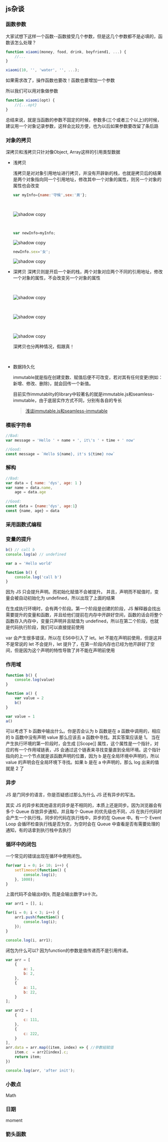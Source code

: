 ## js杂谈


### 函数参数

大家试想下这样一个函数--函数接受几个参数，但是这几个参数都不是必填的，函数该怎么处理？

```js
function xiaomi(money, food, drink, boyfriend1, ...) {
    //...
}

xiaomi(10, '', 'water', '', ...);
```

如果需求改了，操作函数也要改！函数也要增加一个参数

所以我们可以用对象做参数

```js
function xiaomi(opt) {
    //{...opt}
}
```

总结来说，就是当函数的参数不固定的时候，参数多(三个或者三个以上)的时候，建议用一个对象记录参数，这样会比较方便，也为以后如果参数要改留了条后路

### 对象的拷贝

深拷贝和浅拷贝只针对像Object, Array这样的引用类型数据

- 浅拷贝
  
  浅拷贝是对对象引用地址进行拷贝，并没有开辟新的栈，也就是拷贝后的结果是两个对象指向同一个引用地址，修改其中一个对象的属性，则另一个对象的属性也会改变
  <br />
  ```js
  var myInfo={name:'守候',sex:'男'};
  ```
  <br />
  
  ![shadow copy](https://user-gold-cdn.xitu.io/2017/11/15/15fbf444b153bd43?imageView2/0/w/1280/h/960/format/webp/ignore-error/1)
  
  <br />
  
  ```js
  var newInfo=myInfo;
  ```
  ![shadow copy](https://user-gold-cdn.xitu.io/2017/11/15/15fbf444e6487915?imageView2/0/w/1280/h/960/format/webp/ignore-error/1)
  
  ```js
  newInfo.sex='女';
  ```
  ![shadow copy](https://user-gold-cdn.xitu.io/2017/11/15/15fbf444e2d6a43b?imageView2/0/w/1280/h/960/format/webp/ignore-error/1)

- 深拷贝
  深拷贝则是开启一个新的栈，两个对象对应两个不同的引用地址，修改一个对象的属性，不会改变另一个对象的属性
  
  <br />
  
  ![shadow copy](https://user-gold-cdn.xitu.io/2017/11/15/15fbf444b153bd43?imageView2/0/w/1280/h/960/format/webp/ignore-error/1)
  
  <br />
  
  ![shadow copy](https://user-gold-cdn.xitu.io/2017/11/15/15fbf444ea8bca2c?imageView2/0/w/1280/h/960/format/webp/ignore-error/1)
  
  <br />
  
  ![shadow copy](https://user-gold-cdn.xitu.io/2017/11/15/15fbf444a56dc84e?imageView2/0/w/1280/h/960/format/webp/ignore-error/1)
  
  深拷贝也分两种情况，假跟真！
  
  <br />
  
  
- 数据持久化

  immutable就是指在创建变数、赋值后便不可改变，若对其有任何变更(例如：新增、修改、删除)，就会回传一个新值。
  <br />
  
  目前实作immutablity的library中较著名的就是immutable.js和seamless-immutable，由于底层实作方式不同，分别有各自的专长
  <br />
  
  > [浅谈immutable.js和seamless-immutable](https://cythilya.github.io/2017/02/12/immutability-immutablejs-seamless-immutable/)

### 模板字符串

```js
//Bad:
var message = 'Hello ' + name + ', it\'s ' + time + ' now'

//Good:
const message = `Hello ${name}, it's ${time} now`
```
### 解构

```js
//Bad:
var data = { name: 'dys', age: 1 }
var name = data.name,
    age = data.age
    
//Good:
const data = {name:'dys', age:1} 
const {name, age} = data 
```
### 采用函数式编程


### 变量的提升

```js
b() // call b
console.log(a) // undefined

var a = 'Hello world'

function b() {
    console.log('call b')
}
```

因为 JS 只会提升声明。而初始化赋值不会被提升。
并且，声明而不赋值时，变量会被自动初始化为 undefined，所以出现了上面的结果

在生成执行环境时，会有两个阶段。第一个阶段是创建的阶段，JS 解释器会找出需要提升的变量和函数，并且给他们提前在内存中开辟好空间，函数的话会将整个函数存入内存中，变量只声明并且赋值为 undefined，所以在第二个阶段，也就是代码执行阶段，我们可以直接提前使用

var 会产生很多错误，所以在 ES6中引入了 let。let 不能在声明前使用，但是这并不是常说的 let 不会提升，let 提升了，在第一阶段内存也已经为他开辟好了空间，但是因为这个声明的特性导致了并不能在声明前使用

### 作用域

```js
function b() {
    console.log(value)
}

function a() {
    var value = 2
    b()
}

var value = 1
a()
```
可以考虑下 b 函数中输出什么。你是否会认为 b 函数是在 a 函数中调用的，相应的 b 函数中没有声明 value 那么应该去 a 函数中寻找。其实答案应该是 1。
当在产生执行环境的第一阶段时，会生成 [[Scope]] 属性，这个属性是一个指针，对应的有一个作用域链表，JS 会通过这个链表来寻找变量直到全局环境。这个指针指向的上一个节点就是该函数声明的位置，因为 b 是在全局环境中声明的，所以 value 的声明会在全局环境下寻找。如果 b 是在 a 中声明的，那么 log 出来的值就是 2 了


### 异步

JS 是门同步的语言，你是否疑惑过那么为什么 JS 还有异步的写法。

其实 JS 的异步和其他语言的异步是不相同的，本质上还是同步。因为浏览器会有多个 Queue 存放异步通知，并且每个 Queue 的优先级也不同，JS 在执行代码时会产生一个执行栈，同步的代码在执行栈中，异步的在 Queue 中。有一个 Event Loop 会循环检查执行栈是否为空，为空时会在 Queue 中查看是否有需要处理的通知，有的话拿到执行栈中去执行

### 循环中的闭包

一个常见的错误出现在循环中使用闭包。

```js
for(var i = 0; i< 10; i++) {
	setTimeout(function() {
		console.log(i);
	}, 1000);
}
```

上面代码不会输出`0`到`9`, 而是会输出数字`10`十次。

```js
var arr1 = [], i;

for(i = 0; i < 3; i++) {
	arr1.push(function() {
		console.log(i);
	});
}

console.log(i, arr1);
```

闭包为什么可以?
因为function的参数是值传递而不是引用传递。

```js
var arr = [
	{
		a: 1,
		b: 2,
	},
	{
		a: 11,
		b: 22,
	}
]; 

var arr2 = [
	{
		c: 111,
	},
	{
		c: 222,
	}
],
arr.data = arr.map((item, index) => { //參數組賦值
	item.c  = arr2[index].c;
	return item;
})

console.log(arr, 'after init');
```




### 小数点

Math

### 日期

moment

### 箭头函数




